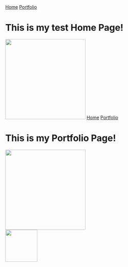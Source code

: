 <!doctype html>
<html lang="en">
<head>
<meta charset="utf-8">
<title>Home</title>
</head>
<body>
<a href="index.html">Home</a>
<a href="portfolio.html">Portfolio</a>
<h1>This is my test Home Page!</h1>
<img src="images/home.jpg" height="250">
</body>
</html>


<!doctype html>
<html lang="en">
<head>
<meta charset="utf-8">
<title>Portfolio</title>
</head>
<body>
<a href="index.html">Home</a>
<a href="portfolio.html">Portfolio</a>
<h1>This is my Portfolio Page!</h1>
<img src="images/portfolio.jpg" height="250">
<br>
<a target="_blank" href="https://scratch.mit.edu">
<img src="images/scratchlogo.png" height="100">
</a>
</body>
</html>
